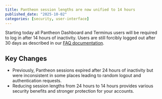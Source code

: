```yaml
---
title: Pantheon session lengths are now unified to 14 hours
published_date: "2025-10-02"
categories: [security, user-interface]
---
```

Starting today all Pantheon Dashboard and Terminus users will be required to log in after 14 hours of inactivity. Users are still forcibly logged out after 30 days as described in our [FAQ documentation](/faq#pantheon-user-account-login-session-length).

## Key Changes
* Previously, Pantheon sessions expired after 24 hours of inactivity but were inconsistent in some places leading to random logout and authentication requests.
* Reducing session lengths from 24 hours to 14 hours provides various security benefits and stronger protection for your accounts.
